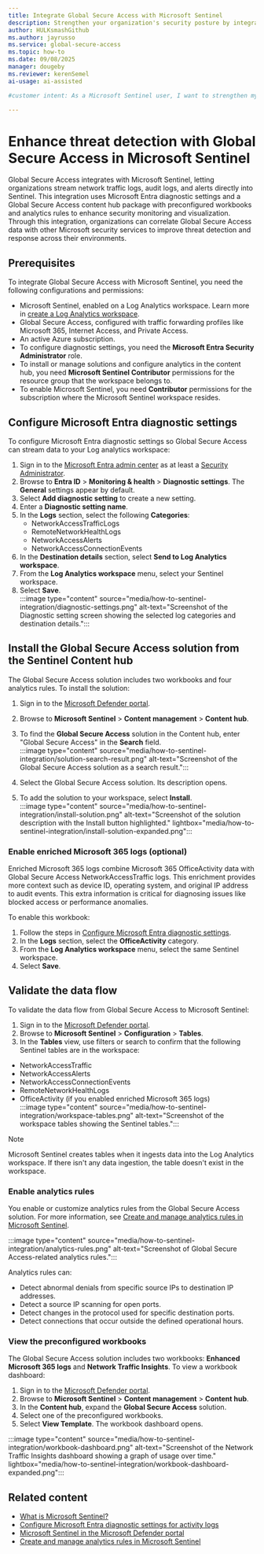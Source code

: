 ```yaml
---
title: Integrate Global Secure Access with Microsoft Sentinel
description: Strengthen your organization's security posture by integrating Global Secure Access with Microsoft Sentinel using preconfigured workbooks and analytics rules.
author: HULKsmashGithub
ms.author: jayrusso
ms.service: global-secure-access
ms.topic: how-to
ms.date: 09/08/2025
manager: dougeby
ms.reviewer: kerenSemel
ai-usage: ai-assisted

#customer intent: As a Microsoft Sentinel user, I want to strengthen my organization's security posture by installing the Global Secure Access solution from the Content hub so that I can use preconfigured workbooks and analytics rules.

---
```


# Enhance threat detection with Global Secure Access in Microsoft Sentinel

Global Secure Access integrates with Microsoft Sentinel, letting organizations stream network traffic logs, audit logs, and alerts directly into Sentinel. This integration uses Microsoft Entra diagnostic settings and a Global Secure Access content hub package with preconfigured workbooks and analytics rules to enhance security monitoring and visualization. Through this integration, organizations can correlate Global Secure Access data with other Microsoft security services to improve threat detection and response across their environments.

## Prerequisites

To integrate Global Secure Access with Microsoft Sentinel, you need the following configurations and permissions:
- Microsoft Sentinel, enabled on a Log Analytics workspace. Learn more in [create a Log Analytics workspace](/azure/azure-monitor/logs/quick-create-workspace).
- Global Secure Access, configured with traffic forwarding profiles like Microsoft 365, Internet Access, and Private Access.
- An active Azure subscription.
- To configure diagnostic settings, you need the **Microsoft Entra Security Administrator** role.
- To install or manage solutions and configure analytics in the content hub, you need **Microsoft Sentinel Contributor** permissions for the resource group that the workspace belongs to.
- To enable Microsoft Sentinel, you need **Contributor** permissions for the subscription where the Microsoft Sentinel workspace resides.

## Configure Microsoft Entra diagnostic settings

To configure Microsoft Entra diagnostic settings so Global Secure Access can stream data to your Log analytics workspace:

1. Sign in to the [Microsoft Entra admin center](https://entra.microsoft.com/) as at least a [Security Administrator](../identity/role-based-access-control/permissions-reference.md#security-administrator).
1. Browse to **Entra ID** > **Monitoring & health** > **Diagnostic settings**. The **General** settings appear by default.
1. Select **Add diagnostic setting** to create a new setting.
1. Enter a **Diagnostic setting name**.
1. In the **Logs** section, select the following **Categories**: 
   - NetworkAccessTrafficLogs 
   - RemoteNetworkHealthLogs
   - NetworkAccessAlerts
   - NetworkAccessConnectionEvents  
1. In the **Destination details** section, select **Send to Log Analytics workspace**.
1. From the **Log Analytics workspace** menu, select your Sentinel workspace. 
1. Select **Save**.   
:::image type="content" source="media/how-to-sentinel-integration/diagnostic-settings.png" alt-text="Screenshot of the Diagnostic setting screen showing the selected log categories and destination details.":::

## Install the Global Secure Access solution from the Sentinel Content hub

The Global Secure Access solution includes two workbooks and four analytics rules. To install the solution:

1. Sign in to the [Microsoft Defender portal](https://security.microsoft.com/).
1. Browse to **Microsoft Sentinel** > **Content management** > **Content hub**.
1. To find the **Global Secure Access** solution in the Content hub, enter "Global Secure Access" in the **Search** field.   
:::image type="content" source="media/how-to-sentinel-integration/solution-search-result.png" alt-text="Screenshot of the Global Secure Access solution as a search result.":::

1. Select the Global Secure Access solution. Its description opens.
1. To add the solution to your workspace, select **Install**.   
:::image type="content" source="media/how-to-sentinel-integration/install-solution.png" alt-text="Screenshot of the solution description with the Install button highlighted." lightbox="media/how-to-sentinel-integration/install-solution-expanded.png":::

### Enable enriched Microsoft 365 logs (optional)

Enriched Microsoft 365 logs combine Microsoft 365 OfficeActivity data with Global Secure Access NetworkAccessTraffic logs. This enrichment provides more context such as device ID, operating system, and original IP address to audit events. This extra information is critical for diagnosing issues like blocked access or performance anomalies.

To enable this workbook:

1. Follow the steps in [Configure Microsoft Entra diagnostic settings](#configure-microsoft-entra-diagnostic-settings).
1. In the **Logs** section, select the **OfficeActivity** category.
1. From the **Log Analytics workspace** menu, select the same Sentinel workspace. 
1. Select **Save**.

## Validate the data flow

To validate the data flow from Global Secure Access to Microsoft Sentinel:

1. Sign in to the [Microsoft Defender portal](https://security.microsoft.com/).
1. Browse to **Microsoft Sentinel** > **Configuration** > **Tables**.
1. In the **Tables** view, use filters or search to confirm that the following Sentinel tables are in the workspace: 
- NetworkAccessTraffic 
- NetworkAccessAlerts 
- NetworkAccessConnectionEvents 
- RemoteNetworkHealthLogs 
- OfficeActivity (if you enabled enriched Microsoft 365 logs)   
:::image type="content" source="media/how-to-sentinel-integration/workspace-tables.png" alt-text="Screenshot of the workspace tables showing the Sentinel tables.":::

> [!NOTE]
> Microsoft Sentinel creates tables when it ingests data into the Log Analytics workspace. If there isn't any data ingestion, the table doesn't exist in the workspace.

### Enable analytics rules

You enable or customize analytics rules from the Global Secure Access solution. For more information, see [Create and manage analytics rules in Microsoft Sentinel](/azure/sentinel/tutorial-detect-threats). 

:::image type="content" source="media/how-to-sentinel-integration/analytics-rules.png" alt-text="Screenshot of Global Secure Access-related analytics rules.":::

Analytics rules can:
- Detect abnormal denials from specific source IPs to destination IP addresses.
- Detect a source IP scanning for open ports.
- Detect changes in the protocol used for specific destination ports.
- Detect connections that occur outside the defined operational hours.


### View the preconfigured workbooks

The Global Secure Access solution includes two workbooks: **Enhanced Microsoft 365 logs** and **Network Traffic Insights**. To view a workbook dashboard:
1. Sign in to the [Microsoft Defender portal](https://security.microsoft.com/).
1. Browse to **Microsoft Sentinel** > **Content management** > **Content hub**.
1. In the **Content hub**, expand the **Global Secure Access** solution.
1. Select one of the preconfigured workbooks.
1. Select **View Template**. The workbook dashboard opens.

:::image type="content" source="media/how-to-sentinel-integration/workbook-dashboard.png" alt-text="Screenshot of the Network Traffic Insights dashboard showing a graph of usage over time." lightbox="media/how-to-sentinel-integration/workbook-dashboard-expanded.png":::

## Related content

- [What is Microsoft Sentinel?](/azure/sentinel/overview)
- [Configure Microsoft Entra diagnostic settings for activity logs](../identity/monitoring-health/howto-configure-diagnostic-settings.md)
- [Microsoft Sentinel in the Microsoft Defender portal](/azure/sentinel/microsoft-sentinel-defender-portal)
- [Create and manage analytics rules in Microsoft Sentinel](/azure/sentinel/tutorial-detect-threats)
